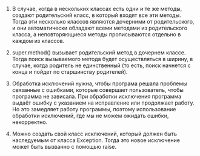 1) В случае, когда в нескольких классах есть одни и те же методы, создают родительский класс, в который входят все эти методы. Тогда эти несколько классов являются дочерними от родительского, и они автоматически обладают всеми методами из родительского класса, а неповторяющиеся методы прописываются отдельно в каждом из классов.

2) super.method() вызывает родительский метод в дочернем классе. Тогда поиск вызываемого метода будет осуществляться в ширину, в случае, когда родитель не единственный (то есть, поиск начнется с конца и пойдет по старшинству родителей).

3) Обработка исключений нужна, чтобы програма решала проблемы связанные с ошибками, которые совершает пользователь, чтобы программа не зависала. При обработки исключения программа выдаёт ошибку с указанием на исправление или продолжает работу. Но это замедляет работу программы, поэтому использование обработки исключений, где мы не можем ожидать ошибки, некорректно.

4) Можно создать свой класс исключений, который должен быть наследуемым от класса Exception. Тогда это новое исключение может быть вызванно с помощью raise. 
